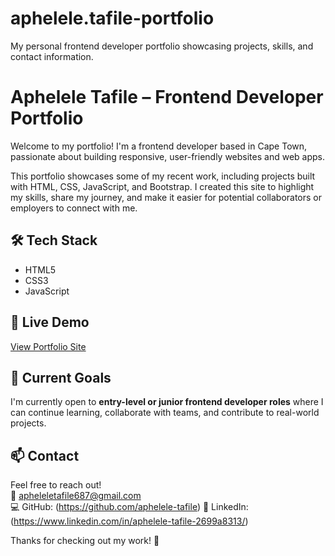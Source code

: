 # aphelele.tafile-portfolio
My personal frontend developer portfolio showcasing projects, skills, and contact information.
# Aphelele Tafile – Frontend Developer Portfolio

Welcome to my portfolio! I'm a frontend developer based in Cape Town, passionate about building responsive, user-friendly websites and web apps.

This portfolio showcases some of my recent work, including projects built with HTML, CSS, JavaScript, and Bootstrap. I created this site to highlight my skills, share my journey, and make it easier for potential collaborators or employers to connect with me.

## 🛠️ Tech Stack
- HTML5
- CSS3
- JavaScript

## 🔗 Live Demo
[View Portfolio Site](https://aphelele-tafile.github.io/aphelele.tafile-portfolio/)

## 🚀 Current Goals
I'm currently open to **entry-level or junior frontend developer roles** where I can continue learning, collaborate with teams, and contribute to real-world projects.

## 📫 Contact
Feel free to reach out!  
📧 apheleletafile687@gmail.com  
💻 GitHub: (https://github.com/aphelele-tafile)
📱 LinkedIn: (https://www.linkedin.com/in/aphelele-tafile-2699a8313/)

Thanks for checking out my work! 🙌

